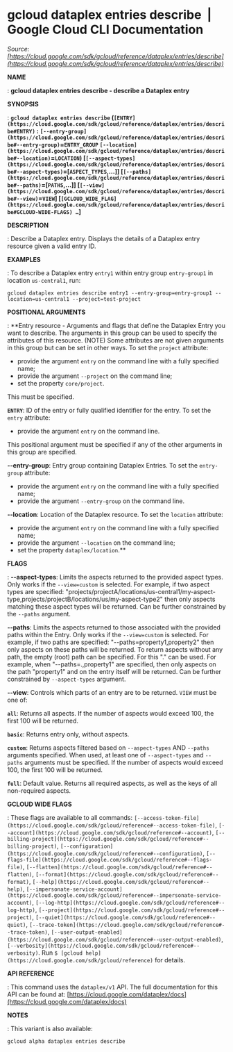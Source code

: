 # gcloud dataplex entries describe  |  Google Cloud CLI Documentation

*Source: [https://cloud.google.com/sdk/gcloud/reference/dataplex/entries/describe](https://cloud.google.com/sdk/gcloud/reference/dataplex/entries/describe)*

**NAME**

: **gcloud dataplex entries describe - describe a Dataplex entry**

**SYNOPSIS**

: **`gcloud dataplex entries describe` (`[ENTRY](https://cloud.google.com/sdk/gcloud/reference/dataplex/entries/describe#ENTRY)` : `[--entry-group](https://cloud.google.com/sdk/gcloud/reference/dataplex/entries/describe#--entry-group)`=`ENTRY_GROUP` `[--location](https://cloud.google.com/sdk/gcloud/reference/dataplex/entries/describe#--location)`=`LOCATION`) [`[--aspect-types](https://cloud.google.com/sdk/gcloud/reference/dataplex/entries/describe#--aspect-types)`=[`ASPECT_TYPES`,…]] [`[--paths](https://cloud.google.com/sdk/gcloud/reference/dataplex/entries/describe#--paths)`=[`PATHS`,…]] [`[--view](https://cloud.google.com/sdk/gcloud/reference/dataplex/entries/describe#--view)`=`VIEW`] [`[GCLOUD_WIDE_FLAG](https://cloud.google.com/sdk/gcloud/reference/dataplex/entries/describe#GCLOUD-WIDE-FLAGS) …`]**

**DESCRIPTION**

: Describe a Dataplex entry.
Displays the details of a Dataplex entry resource given a valid entry ID.

**EXAMPLES**

: To describe a Dataplex entry `entry1` within entry group
`entry-group1` in location `us-central1`, run:

```
gcloud dataplex entries describe entry1 --entry-group=entry-group1 --location=us-central1 --project=test-project
```

**POSITIONAL ARGUMENTS**

: **Entry resource - Arguments and flags that define the Dataplex Entry you want to
describe. The arguments in this group can be used to specify the attributes of
this resource. (NOTE) Some attributes are not given arguments in this group but
can be set in other ways.
To set the `project` attribute:

- provide the argument `entry` on the command line with a fully
specified name;
- provide the argument `--project` on the command line;
- set the property `core/project`.

This must be specified.

**`ENTRY`**:
ID of the entry or fully qualified identifier for the entry.
To set the `entry` attribute:

- provide the argument `entry` on the command line.

This positional argument must be specified if any of the other arguments in this
group are specified.

**--entry-group**:
Entry group containing Dataplex Entries.
To set the `entry-group` attribute:

- provide the argument `entry` on the command line with a fully
specified name;
- provide the argument `--entry-group` on the command line.

**--location**:
Location of the Dataplex resource.
To set the `location` attribute:

- provide the argument `entry` on the command line with a fully
specified name;
- provide the argument `--location` on the command line;
- set the property `dataplex/location`.**

**FLAGS**

: **--aspect-types**:
Limits the aspects returned to the provided aspect types. Only works if the
`--view=custom` is selected.
For example, if two aspect types are specified:
"projects/projectA/locations/us-central1/my-aspect-type,projects/projectB/locations/us/my-aspect-type2"
then only aspects matching these aspect types will be returned.
Can be further constrained by the `--paths` argument.

**--paths**:
Limits the aspects returned to those associated with the provided paths within
the Entry. Only works if the `--view=custom` is selected.
For example, if two paths are specified: "--paths=property1,property2" then only
aspects on these paths will be returned.
To return aspects without any path, the empty (root) path can be specified. For
this "." can be used. For example, when "--paths=.,property1" are specified,
then only aspects on the path "property1" and on the entry itself will be
returned.
Can be further constrained by `--aspect-types` argument.

**--view**:
Controls which parts of an entry are to be returned.
`VIEW` must be one of:

**`all`**:
Returns all aspects. If the number of aspects would exceed 100, the first 100
will be returned.

**`basic`**:
Returns entry only, without aspects.

**`custom`**:
Returns aspects filtered based on `--aspect-types` AND
`--paths` arguments specified. When used, at least one of
`--aspect-types` and `--paths` arguments must be
specified. If the number of aspects would exceed 100, the first 100 will be
returned.

**`full`**:
Default value. Returns all required aspects, as well as the keys of all
non-required aspects.

**GCLOUD WIDE FLAGS**

: These flags are available to all commands: `[--access-token-file](https://cloud.google.com/sdk/gcloud/reference#--access-token-file)`,
`[--account](https://cloud.google.com/sdk/gcloud/reference#--account)`, `[--billing-project](https://cloud.google.com/sdk/gcloud/reference#--billing-project)`,
`[--configuration](https://cloud.google.com/sdk/gcloud/reference#--configuration)`,
`[--flags-file](https://cloud.google.com/sdk/gcloud/reference#--flags-file)`,
`[--flatten](https://cloud.google.com/sdk/gcloud/reference#--flatten)`, `[--format](https://cloud.google.com/sdk/gcloud/reference#--format)`, `[--help](https://cloud.google.com/sdk/gcloud/reference#--help)`, `[--impersonate-service-account](https://cloud.google.com/sdk/gcloud/reference#--impersonate-service-account)`,
`[--log-http](https://cloud.google.com/sdk/gcloud/reference#--log-http)`,
`[--project](https://cloud.google.com/sdk/gcloud/reference#--project)`, `[--quiet](https://cloud.google.com/sdk/gcloud/reference#--quiet)`, `[--trace-token](https://cloud.google.com/sdk/gcloud/reference#--trace-token)`, `[--user-output-enabled](https://cloud.google.com/sdk/gcloud/reference#--user-output-enabled)`,
`[--verbosity](https://cloud.google.com/sdk/gcloud/reference#--verbosity)`.
Run `$ [gcloud help](https://cloud.google.com/sdk/gcloud/reference)` for details.

**API REFERENCE**

: This command uses the `dataplex/v1` API. The full documentation for
this API can be found at: [https://cloud.google.com/dataplex/docs](https://cloud.google.com/dataplex/docs)

**NOTES**

: This variant is also available:

```
gcloud alpha dataplex entries describe
```